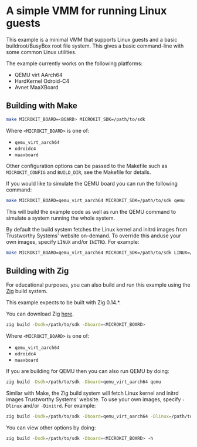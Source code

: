 <!--
     Copyright 2024, UNSW
     SPDX-License-Identifier: CC-BY-SA-4.0
-->

# A simple VMM for running Linux guests

This example is a minimal VMM that supports Linux guests and a basic
buildroot/BusyBox root file system. This gives a basic command-line with some
common Linux utilities.

The example currently works on the following platforms:

* QEMU virt AArch64
* HardKernel Odroid-C4
* Avnet MaaXBoard

## Building with Make

```sh
make MICROKIT_BOARD=<BOARD> MICROKIT_SDK=/path/to/sdk
```

Where `<MICROKIT_BOARD>` is one of:

* `qemu_virt_aarch64`
* `odroidc4`
* `maaxboard`

Other configuration options can be passed to the Makefile such as `MICROKIT_CONFIG`
and `BUILD_DIR`, see the Makefile for details.

If you would like to simulate the QEMU board you can run the following command:
```sh
make MICROKIT_BOARD=qemu_virt_aarch64 MICROKIT_SDK=/path/to/sdk qemu
```

This will build the example code as well as run the QEMU command to simulate a
system running the whole system.

By default the build system fetches the Linux kernel and initrd images from
Trustworthy Systems' website on-demand. To override this anduse your own images,
specify `LINUX` and/or `INITRD`. For example:

```sh
make MICROKIT_BOARD=qemu_virt_aarch64 MICROKIT_SDK=/path/to/sdk LINUX=/path/to/linux INITRD=/path/to/initrd qemu
```

## Building with Zig

For educational purposes, you can also build and run this example using the
[Zig](https://ziglang.org/) build system.

This example expects to be built with Zig 0.14.*.

You can download Zig [here](https://ziglang.org/download/).

```sh
zig build -Dsdk=/path/to/sdk -Dboard=<MICROKIT_BOARD>
```

Where `<MICROKIT_BOARD>` is one of:

* `qemu_virt_aarch64`
* `odroidc4`
* `maaxboard`

If you are building for QEMU then you can also run QEMU by doing:
```sh
zig build -Dsdk=/path/to/sdk -Dboard=qemu_virt_aarch64 qemu
```

Similar with Make, the Zig build system will fetch Linux kernel and initrd images
Trustworthy Systems' website. To use your own images, specify `-Dlinux` and/or
`-Dinitrd`. For example:

```sh
zig build -Dsdk=/path/to/sdk -Dboard=qemu_virt_aarch64 -Dlinux=/path/to/linux -Dinitrd=/path/to/initrd qemu
```

You can view other options by doing:
```sh
zig build -Dsdk=/path/to/sdk -Dboard=<MICROKIT_BOARD> -h
```


